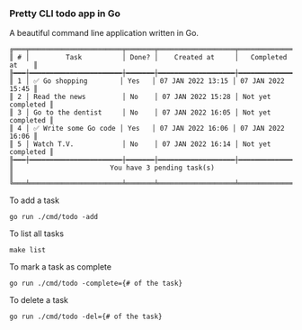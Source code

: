### Pretty CLI todo app in Go
A beautiful command line application written in Go.


```
╔═══╤═══════════════════════╤═══════╤═══════════════════╤═══════════════════╗
║ # │         Task          │ Done? │    Created at     │   Completed at    ║
╟━━━┼━━━━━━━━━━━━━━━━━━━━━━━┼━━━━━━━┼━━━━━━━━━━━━━━━━━━━┼━━━━━━━━━━━━━━━━━━━╢
║ 1 │ ✅ Go shopping        │ Yes   │ 07 JAN 2022 13:15 │ 07 JAN 2022 15:45 ║
║ 2 │ Read the news         │ No    │ 07 JAN 2022 15:28 │ Not yet completed ║
║ 3 │ Go to the dentist     │ No    │ 07 JAN 2022 16:05 │ Not yet completed ║
║ 4 │ ✅ Write some Go code │ Yes   │ 07 JAN 2022 16:06 │ 07 JAN 2022 16:06 ║
║ 5 │ Watch T.V.            │ No    │ 07 JAN 2022 16:14 │ Not yet completed ║
╟━━━┼━━━━━━━━━━━━━━━━━━━━━━━┼━━━━━━━┼━━━━━━━━━━━━━━━━━━━┼━━━━━━━━━━━━━━━━━━━╢
║                        You have 3 pending task(s)                         ║
╚═══╧═══════════════════════╧═══════╧═══════════════════╧═══════════════════╝
```

To add a task
```
go run ./cmd/todo -add
```

To list all tasks
```
make list
```

To mark a task as complete
```
go run ./cmd/todo -complete={# of the task}
```

To delete a task
```
go run ./cmd/todo -del={# of the task}
```

